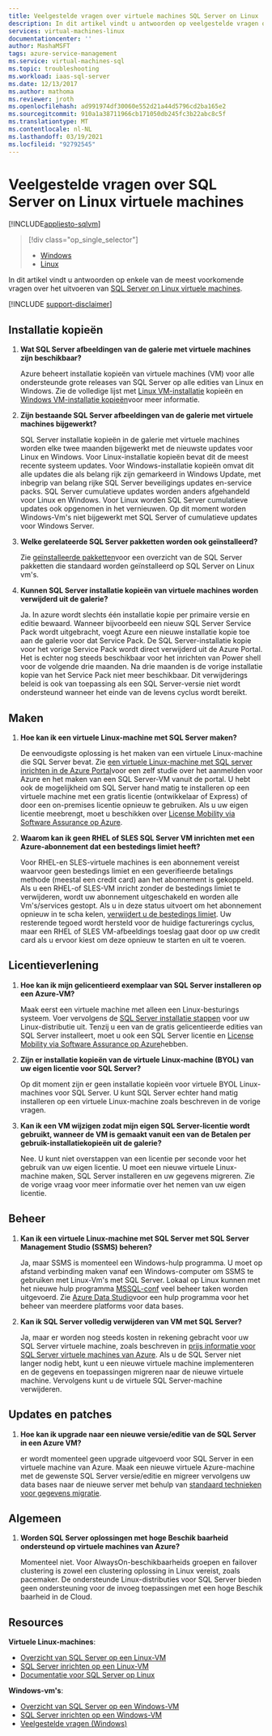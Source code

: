 ```yaml
---
title: Veelgestelde vragen over virtuele machines SQL Server on Linux | Microsoft Docs
description: In dit artikel vindt u antwoorden op veelgestelde vragen over het uitvoeren van SQL Server on Linux virtuele machines.
services: virtual-machines-linux
documentationcenter: ''
author: MashaMSFT
tags: azure-service-management
ms.service: virtual-machines-sql
ms.topic: troubleshooting
ms.workload: iaas-sql-server
ms.date: 12/13/2017
ms.author: mathoma
ms.reviewer: jroth
ms.openlocfilehash: ad991974df30060e552d21a44d5796cd2ba165e2
ms.sourcegitcommit: 910a1a38711966cb171050db245fc3b22abc8c5f
ms.translationtype: MT
ms.contentlocale: nl-NL
ms.lasthandoff: 03/19/2021
ms.locfileid: "92792545"
---
```

# <a name="frequently-asked-questions-for-sql-server-on-linux-virtual-machines"></a>Veelgestelde vragen over SQL Server on Linux virtuele machines
[!INCLUDE[appliesto-sqlvm](../../includes/appliesto-sqlvm.md)]

> [!div class="op_single_selector"]
> * [Windows](../windows/frequently-asked-questions-faq.md)
> * [Linux](frequently-asked-questions-faq.md)

In dit artikel vindt u antwoorden op enkele van de meest voorkomende vragen over het uitvoeren van [SQL Server on Linux virtuele machines](sql-server-on-linux-vm-what-is-iaas-overview.md).

[!INCLUDE [support-disclaimer](../../../../includes/support-disclaimer.md)]

## <a name="images"></a><a id="images"></a> Installatie kopieën

1. **Wat SQL Server afbeeldingen van de galerie met virtuele machines zijn beschikbaar?**

   Azure beheert installatie kopieën van virtuele machines (VM) voor alle ondersteunde grote releases van SQL Server op alle edities van Linux en Windows. Zie de volledige lijst met [Linux VM-installatie](sql-server-on-linux-vm-what-is-iaas-overview.md#create) kopieën en [Windows VM-installatie kopieën](../windows/sql-server-on-azure-vm-iaas-what-is-overview.md#payasyougo)voor meer informatie.

1. **Zijn bestaande SQL Server afbeeldingen van de galerie met virtuele machines bijgewerkt?**

   SQL Server installatie kopieën in de galerie met virtuele machines worden elke twee maanden bijgewerkt met de nieuwste updates voor Linux en Windows. Voor Linux-installatie kopieën bevat dit de meest recente systeem updates. Voor Windows-installatie kopieën omvat dit alle updates die als belang rijk zijn gemarkeerd in Windows Update, met inbegrip van belang rijke SQL Server beveiligings updates en-service packs. SQL Server cumulatieve updates worden anders afgehandeld voor Linux en Windows. Voor Linux worden SQL Server cumulatieve updates ook opgenomen in het vernieuwen. Op dit moment worden Windows-Vm's niet bijgewerkt met SQL Server of cumulatieve updates voor Windows Server.

1. **Welke gerelateerde SQL Server pakketten worden ook geïnstalleerd?**

   Zie [geïnstalleerde pakketten](sql-server-on-linux-vm-what-is-iaas-overview.md#packages)voor een overzicht van de SQL Server pakketten die standaard worden geïnstalleerd op SQL Server on Linux vm's.

1. **Kunnen SQL Server installatie kopieën van virtuele machines worden verwijderd uit de galerie?**

   Ja. In azure wordt slechts één installatie kopie per primaire versie en editie bewaard. Wanneer bijvoorbeeld een nieuw SQL Server Service Pack wordt uitgebracht, voegt Azure een nieuwe installatie kopie toe aan de galerie voor dat Service Pack. De SQL Server-installatie kopie voor het vorige Service Pack wordt direct verwijderd uit de Azure Portal. Het is echter nog steeds beschikbaar voor het inrichten van Power shell voor de volgende drie maanden. Na drie maanden is de vorige installatie kopie van het Service Pack niet meer beschikbaar. Dit verwijderings beleid is ook van toepassing als een SQL Server-versie niet wordt ondersteund wanneer het einde van de levens cyclus wordt bereikt.

## <a name="creation"></a>Maken

1. **Hoe kan ik een virtuele Linux-machine met SQL Server maken?**

   De eenvoudigste oplossing is het maken van een virtuele Linux-machine die SQL Server bevat. Zie [een virtuele Linux-machine met SQL server inrichten in de Azure Portal](sql-vm-create-portal-quickstart.md)voor een zelf studie over het aanmelden voor Azure en het maken van een SQL Server-VM vanuit de portal. U hebt ook de mogelijkheid om SQL Server hand matig te installeren op een virtuele machine met een gratis licentie (ontwikkelaar of Express) of door een on-premises licentie opnieuw te gebruiken. Als u uw eigen licentie meebrengt, moet u beschikken over [License Mobility via Software Assurance op Azure](https://azure.microsoft.com/pricing/license-mobility).

1. **Waarom kan ik geen RHEL of SLES SQL Server VM inrichten met een Azure-abonnement dat een bestedings limiet heeft?**

   Voor RHEL-en SLES-virtuele machines is een abonnement vereist waarvoor geen bestedings limiet en een geverifieerde betalings methode (meestal een credit card) aan het abonnement is gekoppeld. Als u een RHEL-of SLES-VM inricht zonder de bestedings limiet te verwijderen, wordt uw abonnement uitgeschakeld en worden alle Vm's/services gestopt. Als u in deze status uitvoert om het abonnement opnieuw in te scha kelen, [verwijdert u de bestedings limiet](https://account.windowsazure.com/subscriptions). Uw resterende tegoed wordt hersteld voor de huidige facturerings cyclus, maar een RHEL of SLES VM-afbeeldings toeslag gaat door op uw credit card als u ervoor kiest om deze opnieuw te starten en uit te voeren.

## <a name="licensing"></a>Licentieverlening

1. **Hoe kan ik mijn gelicentieerd exemplaar van SQL Server installeren op een Azure-VM?**

   Maak eerst een virtuele machine met alleen een Linux-besturings systeem. Voer vervolgens de [SQL Server installatie stappen](/sql/linux/sql-server-linux-setup#platforms) voor uw Linux-distributie uit. Tenzij u een van de gratis gelicentieerde edities van SQL Server installeert, moet u ook een SQL Server licentie en [License Mobility via Software Assurance op Azure](https://azure.microsoft.com/pricing/license-mobility/)hebben.

1. **Zijn er installatie kopieën van de virtuele Linux-machine (BYOL) van uw eigen licentie voor SQL Server?**

   Op dit moment zijn er geen installatie kopieën voor virtuele BYOL Linux-machines voor SQL Server. U kunt SQL Server echter hand matig installeren op een virtuele Linux-machine zoals beschreven in de vorige vragen.

1. **Kan ik een VM wijzigen zodat mijn eigen SQL Server-licentie wordt gebruikt, wanneer de VM is gemaakt vanuit een van de Betalen per gebruik-installatiekopieën uit de galerie?**

   Nee. U kunt niet overstappen van een licentie per seconde voor het gebruik van uw eigen licentie. U moet een nieuwe virtuele Linux-machine maken, SQL Server installeren en uw gegevens migreren. Zie de vorige vraag voor meer informatie over het nemen van uw eigen licentie.

## <a name="administration"></a>Beheer

1. **Kan ik een virtuele Linux-machine met SQL Server met SQL Server Management Studio (SSMS) beheren?**

   Ja, maar SSMS is momenteel een Windows-hulp programma. U moet op afstand verbinding maken vanaf een Windows-computer om SSMS te gebruiken met Linux-Vm's met SQL Server. Lokaal op Linux kunnen met het nieuwe hulp programma [MSSQL-conf](/sql/linux/sql-server-linux-configure-mssql-conf) veel beheer taken worden uitgevoerd. Zie [Azure Data Studio](/sql/azure-data-studio/what-is)voor een hulp programma voor het beheer van meerdere platforms voor data bases.

1. **Kan ik SQL Server volledig verwijderen van VM met SQL Server?**

   Ja, maar er worden nog steeds kosten in rekening gebracht voor uw SQL Server virtuele machine, zoals beschreven in [prijs informatie voor SQL Server virtuele machines van Azure](../windows/pricing-guidance.md?toc=%2fazure%2fvirtual-machines%2flinux%2fsql%2ftoc.json). Als u de SQL Server niet langer nodig hebt, kunt u een nieuwe virtuele machine implementeren en de gegevens en toepassingen migreren naar de nieuwe virtuele machine. Vervolgens kunt u de virtuele SQL Server-machine verwijderen.

## <a name="updating-and-patching"></a>Updates en patches

1. **Hoe kan ik upgrade naar een nieuwe versie/editie van de SQL Server in een Azure VM?**

   er wordt momenteel geen upgrade uitgevoerd voor SQL Server in een virtuele machine van Azure. Maak een nieuwe virtuele Azure-machine met de gewenste SQL Server versie/editie en migreer vervolgens uw data bases naar de nieuwe server met behulp van [standaard technieken voor gegevens migratie](/sql/linux/sql-server-linux-migrate-overview).

## <a name="general"></a>Algemeen

1. **Worden SQL Server oplossingen met hoge Beschik baarheid ondersteund op virtuele machines van Azure?**

   Momenteel niet. Voor AlwaysOn-beschikbaarheids groepen en failover clustering is zowel een clustering oplossing in Linux vereist, zoals pacemaker. De ondersteunde Linux-distributies voor SQL Server bieden geen ondersteuning voor de invoeg toepassingen met een hoge Beschik baarheid in de Cloud.

## <a name="resources"></a>Resources

**Virtuele Linux-machines**:

* [Overzicht van SQL Server op een Linux-VM](sql-server-on-linux-vm-what-is-iaas-overview.md)
* [SQL Server inrichten op een Linux-VM](sql-vm-create-portal-quickstart.md)
* [Documentatie voor SQL Server op Linux](/sql/linux/sql-server-linux-overview)

**Windows-vm's**:

* [Overzicht van SQL Server op een Windows-VM](../windows/sql-server-on-azure-vm-iaas-what-is-overview.md)
* [SQL Server inrichten op een Windows-VM](../windows/sql-vm-create-portal-quickstart.md)
* [Veelgestelde vragen (Windows)](../windows/frequently-asked-questions-faq.md)